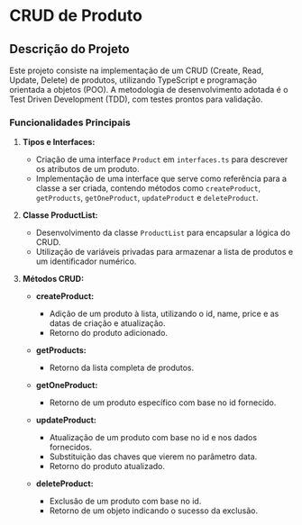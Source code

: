 # CRUD de Produto

## Descrição do Projeto

Este projeto consiste na implementação de um CRUD (Create, Read, Update, Delete) de produtos, utilizando TypeScript e programação orientada a objetos (POO). A metodologia de desenvolvimento adotada é o Test Driven Development (TDD), com testes prontos para validação.

### Funcionalidades Principais

1. **Tipos e Interfaces:**
   - Criação de uma interface `Product` em `interfaces.ts` para descrever os atributos de um produto.
   - Implementação de uma interface que serve como referência para a classe a ser criada, contendo métodos como `createProduct`, `getProducts`, `getOneProduct`, `updateProduct` e `deleteProduct`.

2. **Classe ProductList:**
   - Desenvolvimento da classe `ProductList` para encapsular a lógica do CRUD.
   - Utilização de variáveis privadas para armazenar a lista de produtos e um identificador numérico.
   
3. **Métodos CRUD:**
   - **createProduct:**
     - Adição de um produto à lista, utilizando o id, name, price e as datas de criação e atualização.
     - Retorno do produto adicionado.

   - **getProducts:**
     - Retorno da lista completa de produtos.

   - **getOneProduct:**
     - Retorno de um produto específico com base no id fornecido.

   - **updateProduct:**
     - Atualização de um produto com base no id e nos dados fornecidos.
     - Substituição das chaves que vierem no parâmetro data.
     - Retorno do produto atualizado.

   - **deleteProduct:**
     - Exclusão de um produto com base no id.
     - Retorno de um objeto indicando o sucesso da exclusão.
